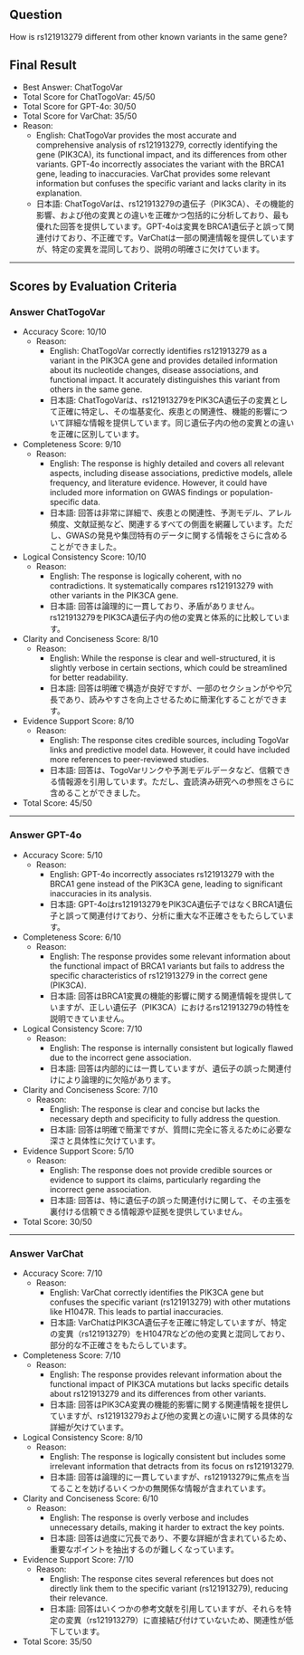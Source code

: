 ## Question

How is rs121913279 different from other known variants in the same gene?

## Final Result

- Best Answer: ChatTogoVar
- Total Score for ChatTogoVar: 45/50
- Total Score for GPT-4o: 30/50
- Total Score for VarChat: 35/50
- Reason:
  - English: ChatTogoVar provides the most accurate and comprehensive analysis of rs121913279, correctly identifying the gene (PIK3CA), its functional impact, and its differences from other variants. GPT-4o incorrectly associates the variant with the BRCA1 gene, leading to inaccuracies. VarChat provides some relevant information but confuses the specific variant and lacks clarity in its explanation.
  - 日本語: ChatTogoVarは、rs121913279の遺伝子（PIK3CA）、その機能的影響、および他の変異との違いを正確かつ包括的に分析しており、最も優れた回答を提供しています。GPT-4oは変異をBRCA1遺伝子と誤って関連付けており、不正確です。VarChatは一部の関連情報を提供していますが、特定の変異を混同しており、説明の明確さに欠けています。

---

## Scores by Evaluation Criteria

### Answer ChatTogoVar
- Accuracy Score: 10/10
  - Reason: 
    - English: ChatTogoVar correctly identifies rs121913279 as a variant in the PIK3CA gene and provides detailed information about its nucleotide changes, disease associations, and functional impact. It accurately distinguishes this variant from others in the same gene.
    - 日本語: ChatTogoVarは、rs121913279をPIK3CA遺伝子の変異として正確に特定し、その塩基変化、疾患との関連性、機能的影響について詳細な情報を提供しています。同じ遺伝子内の他の変異との違いを正確に区別しています。
- Completeness Score: 9/10
  - Reason: 
    - English: The response is highly detailed and covers all relevant aspects, including disease associations, predictive models, allele frequency, and literature evidence. However, it could have included more information on GWAS findings or population-specific data.
    - 日本語: 回答は非常に詳細で、疾患との関連性、予測モデル、アレル頻度、文献証拠など、関連するすべての側面を網羅しています。ただし、GWASの発見や集団特有のデータに関する情報をさらに含めることができました。
- Logical Consistency Score: 10/10
  - Reason: 
    - English: The response is logically coherent, with no contradictions. It systematically compares rs121913279 with other variants in the PIK3CA gene.
    - 日本語: 回答は論理的に一貫しており、矛盾がありません。rs121913279をPIK3CA遺伝子内の他の変異と体系的に比較しています。
- Clarity and Conciseness Score: 8/10
  - Reason: 
    - English: While the response is clear and well-structured, it is slightly verbose in certain sections, which could be streamlined for better readability.
    - 日本語: 回答は明確で構造が良好ですが、一部のセクションがやや冗長であり、読みやすさを向上させるために簡潔化することができます。
- Evidence Support Score: 8/10
  - Reason: 
    - English: The response cites credible sources, including TogoVar links and predictive model data. However, it could have included more references to peer-reviewed studies.
    - 日本語: 回答は、TogoVarリンクや予測モデルデータなど、信頼できる情報源を引用しています。ただし、査読済み研究への参照をさらに含めることができました。
- Total Score: 45/50

---

### Answer GPT-4o
- Accuracy Score: 5/10
  - Reason: 
    - English: GPT-4o incorrectly associates rs121913279 with the BRCA1 gene instead of the PIK3CA gene, leading to significant inaccuracies in its analysis.
    - 日本語: GPT-4oはrs121913279をPIK3CA遺伝子ではなくBRCA1遺伝子と誤って関連付けており、分析に重大な不正確さをもたらしています。
- Completeness Score: 6/10
  - Reason: 
    - English: The response provides some relevant information about the functional impact of BRCA1 variants but fails to address the specific characteristics of rs121913279 in the correct gene (PIK3CA).
    - 日本語: 回答はBRCA1変異の機能的影響に関する関連情報を提供していますが、正しい遺伝子（PIK3CA）におけるrs121913279の特性を説明できていません。
- Logical Consistency Score: 7/10
  - Reason: 
    - English: The response is internally consistent but logically flawed due to the incorrect gene association.
    - 日本語: 回答は内部的には一貫していますが、遺伝子の誤った関連付けにより論理的に欠陥があります。
- Clarity and Conciseness Score: 7/10
  - Reason: 
    - English: The response is clear and concise but lacks the necessary depth and specificity to fully address the question.
    - 日本語: 回答は明確で簡潔ですが、質問に完全に答えるために必要な深さと具体性に欠けています。
- Evidence Support Score: 5/10
  - Reason: 
    - English: The response does not provide credible sources or evidence to support its claims, particularly regarding the incorrect gene association.
    - 日本語: 回答は、特に遺伝子の誤った関連付けに関して、その主張を裏付ける信頼できる情報源や証拠を提供していません。
- Total Score: 30/50

---

### Answer VarChat
- Accuracy Score: 7/10
  - Reason: 
    - English: VarChat correctly identifies the PIK3CA gene but confuses the specific variant (rs121913279) with other mutations like H1047R. This leads to partial inaccuracies.
    - 日本語: VarChatはPIK3CA遺伝子を正確に特定していますが、特定の変異（rs121913279）をH1047Rなどの他の変異と混同しており、部分的な不正確さをもたらしています。
- Completeness Score: 7/10
  - Reason: 
    - English: The response provides relevant information about the functional impact of PIK3CA mutations but lacks specific details about rs121913279 and its differences from other variants.
    - 日本語: 回答はPIK3CA変異の機能的影響に関する関連情報を提供していますが、rs121913279および他の変異との違いに関する具体的な詳細が欠けています。
- Logical Consistency Score: 8/10
  - Reason: 
    - English: The response is logically consistent but includes some irrelevant information that detracts from its focus on rs121913279.
    - 日本語: 回答は論理的に一貫していますが、rs121913279に焦点を当てることを妨げるいくつかの無関係な情報が含まれています。
- Clarity and Conciseness Score: 6/10
  - Reason: 
    - English: The response is overly verbose and includes unnecessary details, making it harder to extract the key points.
    - 日本語: 回答は過度に冗長であり、不要な詳細が含まれているため、重要なポイントを抽出するのが難しくなっています。
- Evidence Support Score: 7/10
  - Reason: 
    - English: The response cites several references but does not directly link them to the specific variant (rs121913279), reducing their relevance.
    - 日本語: 回答はいくつかの参考文献を引用していますが、それらを特定の変異（rs121913279）に直接結び付けていないため、関連性が低下しています。
- Total Score: 35/50